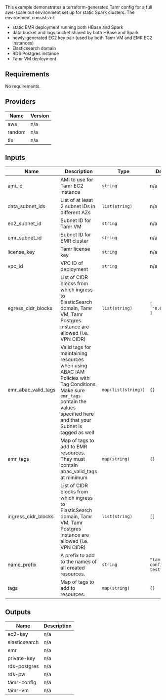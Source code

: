 This example demonstrates a terraform-generated Tamr config for a full aws-scale out environment set up for static Spark clusters. The environment consists of:
- static EMR deployment running both HBase and Spark
- data bucket and logs bucket shared by both HBase and Spark
- newly-generated EC2 key pair (used by both Tamr VM and EMR EC2 instances)
- Elasticsearch domain
- RDS Postgres instance
- Tamr VM deployment

<!-- BEGINNING OF PRE-COMMIT-TERRAFORM DOCS HOOK -->
## Requirements

No requirements.

## Providers

| Name | Version |
|------|---------|
| aws | n/a |
| random | n/a |
| tls | n/a |

## Inputs

| Name | Description | Type | Default | Required |
|------|-------------|------|---------|:--------:|
| ami\_id | AMI to use for Tamr EC2 instance | `string` | n/a | yes |
| data\_subnet\_ids | List of at least 2 subnet IDs in different AZs | `list(string)` | n/a | yes |
| ec2\_subnet\_id | Subnet ID for Tamr VM | `string` | n/a | yes |
| emr\_subnet\_id | Subnet ID for EMR cluster | `string` | n/a | yes |
| license\_key | Tamr license key | `string` | n/a | yes |
| vpc\_id | VPC ID of deployment | `string` | n/a | yes |
| egress\_cidr\_blocks | List of CIDR blocks from which ingress to ElasticSearch domain, Tamr VM, Tamr Postgres instance are allowed (i.e. VPN CIDR) | `list(string)` | <pre>[<br>  "0.0.0.0/0"<br>]</pre> | no |
| emr\_abac\_valid\_tags | Valid tags for maintaining resources when using ABAC IAM Policies with Tag Conditions. Make sure `emr_tags` contain the values specified here and that your Subnet is tagged as well | `map(list(string))` | `{}` | no |
| emr\_tags | Map of tags to add to EMR resources. They must contain abac\_valid\_tags at minimum | `map(string)` | `{}` | no |
| ingress\_cidr\_blocks | List of CIDR blocks from which ingress to ElasticSearch domain, Tamr VM, Tamr Postgres instance are allowed (i.e. VPN CIDR) | `list(string)` | `[]` | no |
| name\_prefix | A prefix to add to the names of all created resources. | `string` | `"tamr-config-test"` | no |
| tags | Map of tags to add to resources. | `map(string)` | `{}` | no |

## Outputs

| Name | Description |
|------|-------------|
| ec2-key | n/a |
| elasticsearch | n/a |
| emr | n/a |
| private-key | n/a |
| rds-postgres | n/a |
| rds-pw | n/a |
| tamr-config | n/a |
| tamr-vm | n/a |

<!-- END OF PRE-COMMIT-TERRAFORM DOCS HOOK -->

